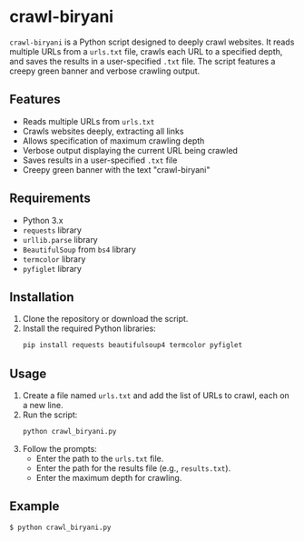 # crawl-biryani

`crawl-biryani` is a Python script designed to deeply crawl websites. It reads multiple URLs from a `urls.txt` file, crawls each URL to a specified depth, and saves the results in a user-specified `.txt` file. The script features a creepy green banner and verbose crawling output.

## Features
- Reads multiple URLs from `urls.txt`
- Crawls websites deeply, extracting all links
- Allows specification of maximum crawling depth
- Verbose output displaying the current URL being crawled
- Saves results in a user-specified `.txt` file
- Creepy green banner with the text "crawl-biryani"

## Requirements
- Python 3.x
- `requests` library
- `urllib.parse` library
- `BeautifulSoup` from `bs4` library
- `termcolor` library
- `pyfiglet` library

## Installation
1. Clone the repository or download the script.
2. Install the required Python libraries:
    ```sh
    pip install requests beautifulsoup4 termcolor pyfiglet
    ```

## Usage
1. Create a file named `urls.txt` and add the list of URLs to crawl, each on a new line.
2. Run the script:
    ```sh
    python crawl_biryani.py
    ```
3. Follow the prompts:
    - Enter the path to the `urls.txt` file.
    - Enter the path for the results file (e.g., `results.txt`).
    - Enter the maximum depth for crawling.

## Example
```plaintext
$ python crawl_biryani.py
